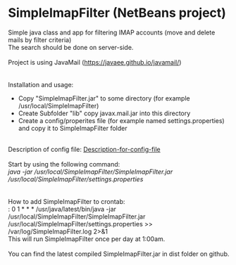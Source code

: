 # SimpleImapFilter (NetBeans project)
Simple java class and app for filtering IMAP accounts (move and delete mails by filter criteria)<br>
The search should be done on server-side.<br>
<br>
Project is using JavaMail (https://javaee.github.io/javamail/)<br>
<br>
<br>
Installation and usage:<br>
<ul>
<li>Copy "SimpleImapFilter.jar" to some directory (for example /usr/local/SimpleImapFilter)</li>
<li>Create Subfolder "lib" copy javax.mail.jar into this directory</li>
<li>Create a config/properites file (for example named settings.properties) and copy it to SimpleImapFilter folder</li>
</ul>
<br>
Description of config file: <a href="https://github.com/ovaron76github/SimpleImapFilter/wiki/Description-for-config-file">Description-for-config-file</a><br>
<br>
Start by using the following command:<br>
<i>java -jar /usr/local/SimpleImapFilter/SimpleImapFilter.jar /usr/local/SimpleImapFilter/settings.properties</i><br>
<br>
<br>
How to add SimpleImapFilter to crontab:<br>:
0 1 * * * /usr/java/latest/bin/java -jar /usr/local/SimpleImapFilter/SimpleImapFilter.jar /usr/local/SimpleImapFilter/settings.properties >> /var/log/SimpleImapFilter.log 2>&1<br>
This will run SimpleImapFilter once per day at 1:00am.<br>
<br>
You can find the latest compiled SimpleImapFilter.jar in dist folder on github.<br>
